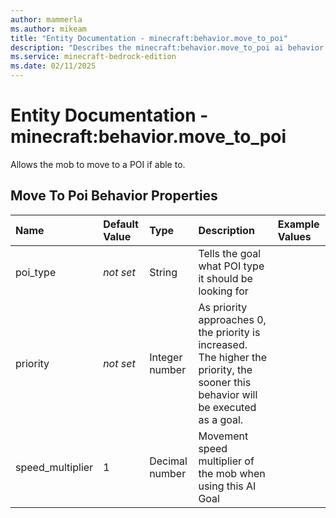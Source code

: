 ```yaml
---
author: mammerla
ms.author: mikeam
title: "Entity Documentation - minecraft:behavior.move_to_poi"
description: "Describes the minecraft:behavior.move_to_poi ai behavior component"
ms.service: minecraft-bedrock-edition
ms.date: 02/11/2025 
---
```


# Entity Documentation - minecraft:behavior.move_to_poi

Allows the mob to move to a POI if able to.


## Move To Poi Behavior Properties

|Name       |Default Value |Type |Description |Example Values |
|:----------|:-------------|:----|:-----------|:------------- |
| poi_type | *not set* | String | Tells the goal what POI type it should be looking for |  | 
| priority | *not set* | Integer number | As priority approaches 0, the priority is increased. The higher the priority, the sooner this behavior will be executed as a goal. |  | 
| speed_multiplier | 1 | Decimal number | Movement speed multiplier of the mob when using this AI Goal |  | 